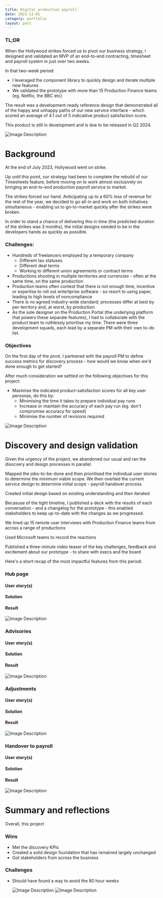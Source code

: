 ```yaml
---
title: Digital production payroll
date: 2023-11-01
category: portfolio
layout: post
---
```


### TL;DR
When the Hollywood strikes forced us to pivot our business strategy, I designed and validated an MVP of an end-to-end contracting, timesheet and payroll system in just over two weeks. 

In that two-week period: 
* I leveraged the component library to quickly design and iterate multiple new features
* We validated the prototype with more than 15 Production Finance teams (eg. Netflix, the BBC etc)

The result was a development-ready reference design that demonstrated all of the happy and unhappy paths of our new service interface - which scored an average of 4.1 out of 5 indicatiive product satisfaction score.

This product is still in development and is due to be released in Q2 2024.


![Image Description](https://johnhaynesportfolio.s3.eu-west-2.amazonaws.com/app--notifications--messages+grey.png)

# Background
At the end of July 2023, Hollywood went on strike. 

Up until this point, our strategy had been to complete the rebuild of our Timesheets feature, before moving on to work almost exclusively on bringing an end-to-end production payroll service to market. 

The strikes forced our hand. Anticipating up to a 60% loss of revenue for the rest of the year, we decided to go all-in and work on both initiatives simultaneous - enabling us to go-to-market quickly after the strikes were broken. 

In order to stand a chance of delivering this in time (the predicted duration of the strikes was 3 months), the initial designs needed to be in the developers hands as quickly as possible.

### Challenges: 
* Hundreds of freelancers employed by a temporary company
	* Different tax statuses
	* Different deal terms
	* Working to different union agreements or contract terms
* Productions shooting in multiple territories and currencies - often at the same time, on the same production
* Production teams often contest that there is not enough time, incentive or expertise to roll out entertprise software - so resort to using paper, leading to high levels of noncompliance
* There is no agreed industry-wide standard; processes differ at best by per-territory and, at worst, by production
* As the sole designer on the Production Portal (the underlying platform that powers these separate features), I had to collaborate with the product team to ruthlessly prioritise my time. There were three development squads, each lead by a separate PM with their own to-do list. 
 
### Objectives
On the first day of the pivot, I partnered with the payroll PM to define success metrics for discovery process - how would we know when we'd done enough to get started? 

After much consideration we settled on the following objectives for this project: 
* Maximise the indicated product-satisfaction scores for all key user personas, do this by: 
	* Minimising the time it takes to prepare individual pay runs
	* Increase or maintain the accuracy of each pay run (eg. don't compromise accuracy for speed)
	* Minimise the number of revisions required

![Image Description](https://johnhaynesportfolio.s3.eu-west-2.amazonaws.com/app--notifications--messages+grey.png)


# Discovery and design validation 
Given the urgency of the project, we abandoned our usual and ran the disocvery and design processes in parallel. 

Mapped the jobs-to-be-done and then prioritised the individual user stories to determine the minimum viable scope. We then overlaid the current service design to determine initial scope - payroll handover process

Created initial design based on existing understanding and then iterated

Becasuse of the tight timeline, I published a deck with the results of each conversation - and a changelog for the prototype - this enabled stakeholders to keep up-to-date with the changes as we progressed.

We lined up 15 remote user interviews with Production Finance teams from across a range of productions 

Used Microsoft teams to record the reactions

Published a three-minute video teaser of the key challenges, feedback and excitement about our prototype - to share with execs and the board

Here's a short recap of the most impactful features from this period: 

### Hub page
#### User story(s)

#### Solution

#### Result

![Image Description](https://johnhaynesportfolio.s3.eu-west-2.amazonaws.com/app--notifications--messages+grey.png)

### Advisories
#### User story(s)

#### Solution

#### Result
![Image Description](https://johnhaynesportfolio.s3.eu-west-2.amazonaws.com/app--notifications--messages+grey.png)

### Adjustments
#### User story(s)

#### Solution

#### Result

![Image Description](https://johnhaynesportfolio.s3.eu-west-2.amazonaws.com/app--notifications--messages+grey.png)

### Handover to payroll
#### User story(s)

#### Solution

#### Result
![Image Description](https://johnhaynesportfolio.s3.eu-west-2.amazonaws.com/app--notifications--messages+grey.png)


# Summary and reflections
Overall, this project

### Wins
* Met the discovery KPIs 
* Created a solid design foundation that has remained largely unchanged
* Got stakeholders from across the business 

### Challenges
* Should have found a way to avoid the 80 hour weeks

  ![Image Description](https://johnhaynesportfolio.s3.eu-west-2.amazonaws.com/app--notifications--messages+grey.png)
  ![Image Description](https://johnhaynesportfolio.s3.eu-west-2.amazonaws.com/app--notifications--messages+grey.png)




